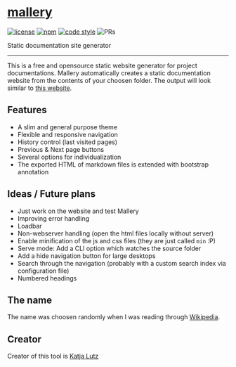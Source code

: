 
# [mallery](https://github.com/malleryjs/mallery)


<a href="https://opensource.org/licenses/MIT"><img src="https://raw.github.com/malleryjs/mallery//static/readme/gen-badges/badge.0.svg?sanitize=true" alt="license"></a> <a href="https://www.npmjs.com/package/mallery"><img src="https://raw.github.com/malleryjs/mallery//static/readme/gen-badges/badge.1.svg?sanitize=true" alt="npm"></a> <a href="https://prettier.io/"><img src="https://raw.github.com/malleryjs/mallery//static/readme/gen-badges/badge.2.svg?sanitize=true" alt="code style"></a> <img src="https://raw.github.com/malleryjs/mallery//static/readme/gen-badges/badge.3.svg?sanitize=true" alt="PRs"> 

Static documentation site generator

-------

This is a free and opensource static website generator for
project documentations. Mallery automatically creates a static documentation
website from the contents of your choosen folder. The output will look
similar to [this website](http://www.malleryjs.com).

## Features
- A slim and general purpose theme
- Flexible and responsive navigation
- History control (last visited pages)
- Previous & Next page buttons
- Several options for individualization
- The exported HTML of markdown files is extended with bootstrap annotation

## Ideas / Future plans
- Just work on the website and test Mallery
- Improving error handling
- Loadbar
- Non-webserver handling (open the html files locally without server)
- Enable minification of the js and css files (they are just called `min` :P)
- Serve mode: Add a CLI option which watches the source folder
- Add a hide navigation button for large desktops
- Search through the navigation
  (probably with a custom search index via configuration file)
- Numbered headings

## The name
The name was choosen randomly when I was reading through [Wikipedia](https://en.wikipedia.org/wiki/CL-HTTP).

## Creator
Creator of this tool is [Katja Lutz](https://twitter.com/Katy_Wings)
